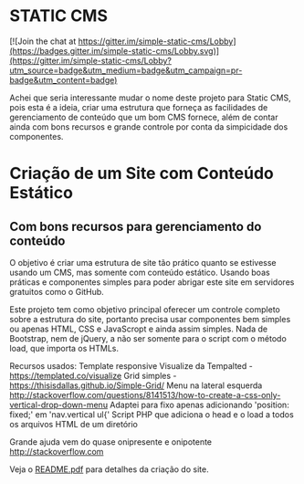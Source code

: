 # STATIC CMS

[![Join the chat at https://gitter.im/simple-static-cms/Lobby](https://badges.gitter.im/simple-static-cms/Lobby.svg)](https://gitter.im/simple-static-cms/Lobby?utm_source=badge&utm_medium=badge&utm_campaign=pr-badge&utm_content=badge)

Achei que seria interessante mudar o nome deste projeto para Static CMS, pois esta é a ideia, criar uma estrutura que forneça as facilidades de gerenciamento de conteúdo que um bom CMS fornece, além de contar ainda com bons recursos e grande controle por conta da simpicidade dos componentes.

# Criação de um Site com Conteúdo Estático
## Com bons recursos para gerenciamento do conteúdo

O objetivo é criar uma estrutura de site tão prático quanto se estivesse usando um CMS, mas somente com conteúdo estático. 
Usando boas práticas e componentes simples para poder abrigar este site em servidores gratuitos como o GitHub.

Este projeto tem como objetivo principal oferecer um controle completo sobre a estrutura do site, portanto precisa usar componentes bem simples ou apenas HTML, CSS e JavaScropt e ainda assim simples. Nada de Bootstrap, nem de jQuery, a não ser somente para o script com o método load, que importa os HTMLs.

Recursos usados:
Template responsive Visualize da Tempalted - https://templated.co/visualize
Grid simples - https://thisisdallas.github.io/Simple-Grid/
Menu na lateral esquerda 
http://stackoverflow.com/questions/8141513/how-to-create-a-css-only-vertical-drop-down-menu
Adaptei para fixo apenas adicionando 'position: fixed;' em 'nav.vertical ul{'
Script PHP que adiciona o head e o load a todos os arquivos HTML de um diretório

Grande ajuda vem do quase onipresente e onipotente http://stackoverflow.com

Veja o [README.pdf](https://github.com/ribafs/portal/raw/master/README.pdf) para detalhes da criação do site.
